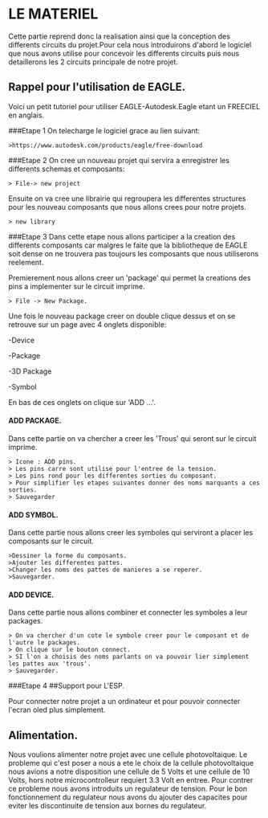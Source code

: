 # LE MATERIEL


Cette partie reprend donc la realisation ainsi que la conception des differents circuits du projet.Pour cela nous introduirons d'abord le logiciel que nous avons utilise pour concevoir les differents circuits puis nous detaillerons les 2 circuits principale de notre projet.


## Rappel pour l'utilisation de EAGLE.

Voici un petit tutoriel pour utiliser EAGLE-Autodesk.Eagle etant un FREECIEL en anglais. 

###Etape 1
On telecharge le logiciel grace au lien suivant:

	>https://www.autodesk.com/products/eagle/free-download
	
###Etape 2
On cree un nouveau projet qui servira a enregistrer les differents schemas et composants: 

	> File-> new project

Ensuite on va cree une librairie qui regroupera les differentes structures pour les nouveau composants que nous allons crees pour notre projets.

	> new library

###Etape 3
Dans cette etape nous allons participer a la creation des differents composants car malgres le faite que la bibliotheque de EAGLE soit dense on ne trouvera pas toujours les composants que nous utiliserons reelement.

Premierement nous allons creer un 'package' qui permet la creations des pins a implementer sur le circuit imprime.

	> File -> New Package.

Une fois le nouveau package creer on double clique dessus et on se retrouve sur un page avec 4 onglets disponible:  

-Device  

-Package  

-3D Package  

-Symbol 

En bas de ces onglets on clique sur 'ADD ...'.  


#### ADD PACKAGE.  

Dans cette partie on va chercher a creer les 'Trous' qui seront sur le circuit imprime. 

	> Icone : ADD pins.
	> Les pins carre sont utilise pour l'entree de la tension.
	> Les pins rond pour les differentes sorties du composant.
	> Pour simplifier les etapes suivantes donner des noms marquants a ces sorties.
	> Sauvegarder


#### ADD SYMBOL.  
Dans cette partie nous allons creer les symboles qui serviront a placer les composants sur le circuit. 

	>Dessiner la forme du composants.
	>Ajouter les differentes pattes.
	>Changer les noms des pattes de manieres a se reperer.
	>Sauvegarder.

#### ADD DEVICE.  
Dans cette partie nous allons combiner et connecter les symboles a leur packages.

	> On va chercher d'un cote le symbole creer pour le composant et de l'autre le packages.
	> On clique sur le bouton connect.
	> SI l'on a choisis des noms parlants on va pouvoir lier simplement les pattes aux 'trous'.
	> Sauvegarder.

###Etape 4
##Support pour L'ESP.

Pour connecter notre projet a un ordinateur et pour pouvoir connecter l'ecran oled plus simplement.





## Alimentation.

Nous voulions alimenter notre projet avec une cellule photovoltaique. Le probleme qui c'est poser a nous a ete le choix de la cellule photovoltaique
nous avions a notre disposition une cellule de 5 Volts et une cellule de 10 Volts, hors notre microcontrolleur requiert 3.3 Volt en entree. Pour contrer ce probleme nous avons
introduits un regulateur de tension.
Pour le bon fonctionnement du regulateur nous avons du ajouter des capacites pour eviter les discontinuite de tension aux bornes du regulateur.

